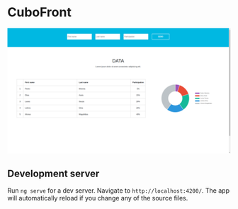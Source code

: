 # CuboFront

![](cubo-front.png)

## Development server

Run `ng serve` for a dev server. Navigate to `http://localhost:4200/`. The app will automatically reload if you change any of the source files.
